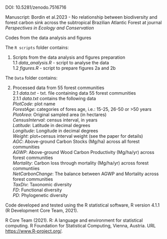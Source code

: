 DOI: 10.5281/zenodo.7516716


Manuscript: Bordin et al.2023 - No relationship between biodiversity and forest carbon sink across the subtropical Brazilian Atlantic Forest 
at journal *Perspectives in Ecology and Conservation*

Codes from the data analysis and figures


The `R scripts` folder contains:

1. Scripts from the data analysis and figures preparation\
    1.1 *data_analysis.R* - script to analyse the data\
    1.2 *figures.R* - script to prepare figures 2a and 2b
  
The `Data` folder contains:

2. Processed data from 55 forest communities\
    2.1 *data.txt* - txt. file containing data 55 forest communities\
      2.1.1 *data.txt* contains the following data\
              *PlotCode*: plot name\
              *ForestAge*: categories of fores age, i.e.: 15-25, 26-50 or >50 years\
              *PlotArea*: Original sampled area (in hectares)\
              *CensusInterval*: census interval, in years\
              *Latitude*: Latitude in decimal degrees\
              *Longitude*: Longitude in decimal degrees\
              *Weight*: plot+census interval weight (see the paper for details)\
              *AGC*: Above-ground Carbon Stocks (Mg/ha) across all forest communities\
              *AGWP*: Above-ground Wood Carbon Productivity (Mg/ha/yr) across forest communities\
              *Mortality*: Carbon loss through mortality (Mg/ha/yr) across forest communtiies\
              *NetCarbonChange*: The balance between AGWP and Mortality across forest communities\
              *TaxDiv*: Taxonomic diversity\
              *FD*: Functional diversity\
              *PD*: Phylogenetic diversity
   

    
    
Code developed and tested using the R statistical software, R version 4.1.1 (R Development Core Team, 2021).

R Core Team (2021). R: A language and environment for statistical computing.
  R Foundation for Statistical Computing, Vienna, Austria. URL
  https://www.R-project.org/.
